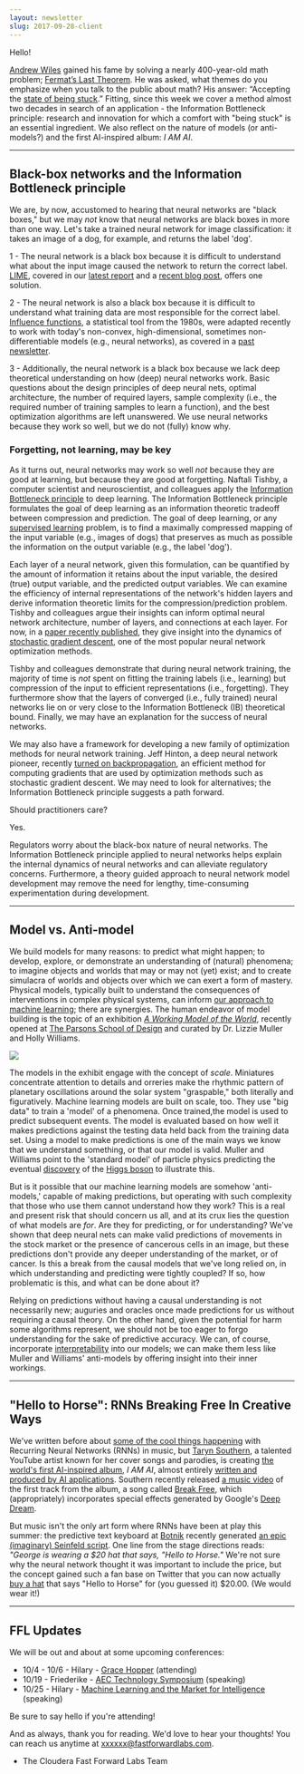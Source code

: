 ```yaml
---
layout: newsletter
slug: 2017-09-28-client
---
```


Hello!

[Andrew Wiles](https://en.wikipedia.org/wiki/Wiles%27s_proof_of_Fermat%27s_Last_Theorem) gained his fame by solving a nearly 400-year-old math problem; [Fermat’s Last Theorem](https://en.wikipedia.org/wiki/Fermat%27s_Last_Theorem). He was asked, what themes do you emphasize when you talk to the public about math? His answer: “Accepting the [state of being stuck](https://mathwithbaddrawings.com/2017/09/20/the-state-of-being-stuck/).” Fitting, since this week we cover a method almost two decades in search of an application - the Information Bottleneck principle: research and innovation for which a comfort with "being stuck" is an essential ingredient. We also reflect on the nature of models (or anti-models?) and the first AI-inspired album: *I AM AI*.

---

## Black-box networks and the Information Bottleneck principle 

We are, by now, accustomed to hearing that neural networks are "black boxes," but we may *not* know that neural networks are black boxes in more than one way. Let's take a trained neural network for image classification: it takes an image of a dog, for example, and returns the label 'dog'. 

1 - The neural network is a black box because it is difficult to understand what about the input image caused the network to return the correct label. [LIME](https://arxiv.org/abs/1602.04938), covered in our [latest report](http://blog.fastforwardlabs.com/2017/08/02/interpretability.html) and a [recent blog post](http://blog.fastforwardlabs.com/2017/09/01/LIME-for-couples.html), offers one solution.

2 - The neural network is also a black box because it is difficult to understand what training data are most responsible for the correct label. [Influence functions](http://proceedings.mlr.press/v70/koh17a/koh17a.pdf), a statistical tool from the 1980s, were adapted recently to work with today's non-convex, high-dimensional, sometimes non-differentiable models (e.g., neural networks), as covered in a [past newsletter](http://mailchi.mp/fastforwardlabs/interpretability-through-influence-functions-google-glass-enterprise-and-robotic-soccer).

3 - Additionally, the neural network is a black box because we lack deep theoretical understanding on how (deep) neural networks work. Basic questions about the design principles of deep neural nets, optimal architecture, the number of required layers, sample complexity (i.e., the required number of training samples to learn a function), and the best optimization algorithms are left unanswered. We use neural networks because they work so well, but we do not (fully) know why.

### Forgetting, not learning, may be key

As it turns out, neural networks may work so well *not* because they are good at learning, but because they are good at forgetting. Naftali Tishby, a computer scientist and neuroscientist, and colleagues apply the [Information Bottleneck principle](https://arxiv.org/abs/1503.02406) to deep learning. The Information Bottleneck principle formulates the goal of deep learning as an information theoretic tradeoff between compression and prediction. The goal of deep learning, or any [supervised learning](https://en.wikipedia.org/wiki/Supervised_learning) problem, is to find a maximally compressed mapping of the input variable (e.g., images of dogs) that preserves as much as possible the information on the output variable (e.g., the label 'dog').

Each layer of a neural network, given this formulation, can be quantified by the amount of information it retains about the input variable, the desired (true) output variable, and the predicted output variables. We can examine the efficiency of internal representations of the network's hidden layers and derive information theoretic limits for the compression/prediction problem. Tishby and colleagues argue their insights can inform optimal neural network architecture, number of layers, and connections at each layer. For now, in a [paper recently published](https://arxiv.org/abs/1703.00810), they give insight into the dynamics of [stochastic gradient descent](https://en.wikipedia.org/wiki/Stochastic_gradient_descent), one of the most popular neural network optimization methods.

Tishby and colleagues demonstrate that during neural network training, the majority of time is *not* spent on fitting the training labels (i.e., learning) but compression of the input to efficient representations (i.e., forgetting). They furthermore show that the layers of converged (i.e., fully trained) neural networks lie on or very close to the Information Bottleneck (IB) theoretical bound. Finally, we may have an explanation for the success of neural networks. 

We may also have a framework for developing a new family of optimization methods for neural network training. Jeff Hinton, a deep neural network pioneer, recently [turned on backpropagation](https://www.axios.com/ai-pioneer-advocates-starting-over-2485537027.html), an efficient method for computing gradients that are used by optimization methods such as stochastic gradient descent. We may need to look for alternatives; the Information Bottleneck principle suggests a path forward.

Should practitioners care? 

Yes.

Regulators worry about the black-box nature of neural networks. The Information Bottleneck principle applied to neural networks helps explain the internal dynamics of neural networks and can alleviate regulatory concerns. Furthermore, a theory guided approach to neural network model development may remove the need for lengthy, time-consuming experimentation during development. 

---

## Model vs. Anti-model

We build models for many reasons: to predict what might happen; to develop, explore, or demonstrate an understanding of (natural) phenomena; to imagine objects and worlds that may or may not (yet) exist; and to create simulacra of worlds and objects over which we can exert a form of mastery. Physical models, typically built to understand the consequences of interventions in complex physical systems, can inform [our approach to machine learning](http://blog.fastforwardlabs.com/2017/06/30/Places-Journal-Mississippi-Basin.html); there are synergies. The human endeavor of model building is the topic of an exhibition [_A Working Model of the World_](https://events.newschool.edu/event/a_working_model_of_the_world_-_exhibition#.WcU8MoyPKUk), recently opened at [The Parsons School of Design](https://www.newschool.edu/parsons/sheila-c-johnson-design-center/) and curated by Dr. Lizzie Muller and Holly Williams.

![](/images/orrery.jpg) 

The models in the exhibit engage with the concept of _scale_. Miniatures concentrate attention to details and orreries make the rhythmic pattern of planetary oscillations around the solar system "graspable," both literally and figuratively. Machine learning models are built on scale, too. They use "big data" to train a 'model' of a phenomena. Once trained,the model is used to predict subsequent events. The model is evaluated based on how well it makes predictions against the testing data held back from the training data set. Using a model to make predictions is one of the main ways we know that we understand something, or that our model is valid. Muller and Williams point to the 'standard model' of particle physics predicting the eventual [discovery](http://press.cern/press-releases/2014/07/results-cern-presented-ichep) of the [Higgs boson](https://www.scientificamerican.com/article/what-exactly-is-the-higgs/) to illustrate this. 

But is it possible that our machine learning models are somehow 'anti-models,' capable of making predictions, but operating with such complexity that those who use them cannot understand how they work? This is a real and present risk that should concern us all, and at its crux lies the question of what models are _for_. Are they for predicting, or for understanding? We've shown that deep neural nets can make valid predictions of movements in the stock market or the presence of cancerous cells in an image, but these predictions don't provide any deeper understanding of the market, or of cancer. Is this a break from the causal models that we've long relied on, in which understanding and predicting were tightly coupled? If so, how problematic is this, and what can be done about it?

Relying on predictions without having a causal understanding is not necessarily new; auguries and oracles once made predictions for us without requiring a causal theory. On the other hand, given the potential for harm some algorithms represent, we should not be too eager to forgo understanding for the sake of predictive accuracy. We can, of course, incorporate [interpretability](http://blog.fastforwardlabs.com/2017/08/02/interpretability.html) into our models; we can make them less like Muller and Williams' anti-models by offering insight into their inner workings.

---

## "Hello to Horse": RNNs Breaking Free In Creative Ways

We've written before about [some of the cool things happening](http://mailchi.mp/fastforwardlabs/ffl-client-newsletter-spaces-win-facebook-follow-up-and-the-future-of-work-as-ai-buzzes-do-not-neglect-the-foundations-ai-makes-music?e=014a1e57ef) with Recurring Neural Networks (RNNs) in music, but [Taryn Southern](http://tarynsouthern.com/), a talented YouTube artist known for her cover songs and parodies, is creating [the world's first AI-inspired album](https://www.forbes.com/sites/danschawbel/2017/09/26/taryn-southern-how-this-youtube-star-used-ai-for-her-new-album/#e56f5aaf31d0), *I AM AI*, almost entirely [written and produced by AI applications](http://bigthink.com/robby-berman/the-first-track-of-the-first-album-composed-and-produced-by-ai). Southern recently released [a music video](https://www.youtube.com/watch?v=XUs6CznN8pw&feature=youtu.be) of the first track from the album, a song called [Break Free](https://open.spotify.com/album/67n5cmyHInvqSapPtKV4jh), which (appropriately) incorporates special effects generated by Google's [Deep Dream](https://deepdreamgenerator.com/).

But music isn't the only art form where RNNs have been at play this summer: the predictive text keyboard at [Botnik](http://apps.botnik.org/) recently generated [an epic (imaginary) Seinfeld script](https://twitter.com/jamieabrew/status/910699116266643456).  One line from the stage directions reads: *"George is wearing a $20 hat that says, "Hello to Horse."*  We're not sure why the neural network thought it was important to include the price, but the concept gained such a fan base on Twitter that you can now actually [buy a hat](https://shop.botnik.org/) that says "Hello to Horse" for (you guessed it) $20.00.  (We would wear it!)

---

## FFL Updates

We will be out and about at some upcoming conferences:
* 10/4 - 10/6 - Hilary - [Grace Hopper](https://ghc.anitaborg.org/) (attending)
* 10/19 - Friederike - [AEC Technology Symposium](https://www.eventbrite.com/e/2017-aec-technology-symposium-and-hackathon-tickets-34830026547) (speaking)
* 10/25 - Hilary - [Machine Learning and the Market for Intelligence](http://www.marketforintelligence.com/) (speaking)

Be sure to say hello if you're attending!

And as always, thank you for reading.  We'd love to hear your thoughts! You can reach us anytime at xxxxxx@fastforwardlabs.com. 

- The Cloudera Fast Forward Labs Team
